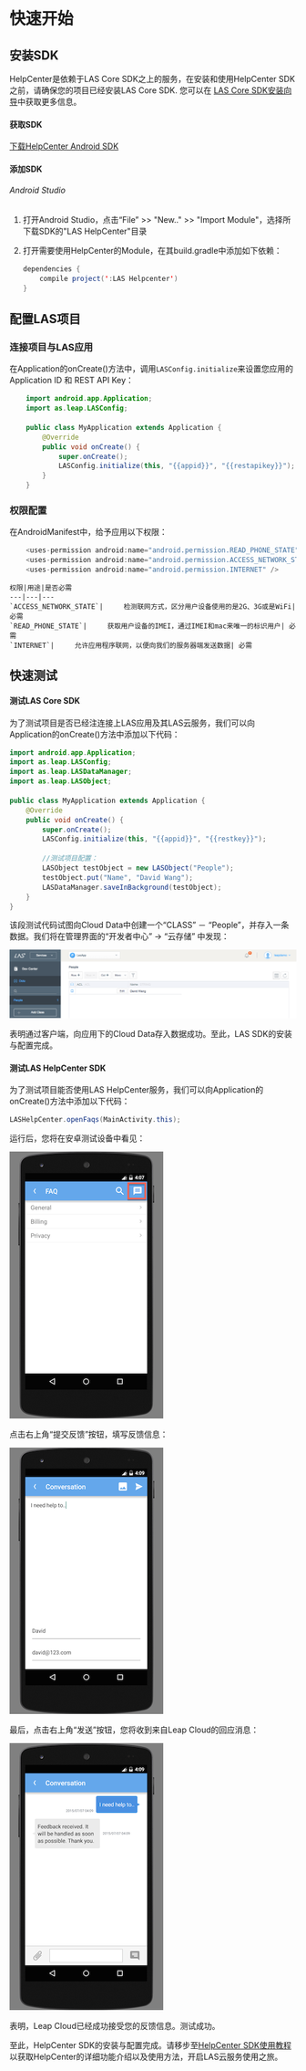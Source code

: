 # 快速开始

##	安装SDK

HelpCenter是依赖于LAS Core SDK之上的服务，在安装和使用HelpCenter SDK之前，请确保您的项目已经安装LAS Core SDK. 您可以在 [LAS Core SDK安装向导](ExistingProject.md)中获取更多信息。

####	获取SDK

[下载HelpCenter Android SDK](...)
	
####	添加SDK

######	Android Studio 

1. 	打开Android Studio，点击“File” >> "New.." >> "Import Module"，选择所下载SDK的"LAS HelpCenter"目录
2. 	打开需要使用HelpCenter的Module，在其build.gradle中添加如下依赖：

	```java
	dependencies {
	    compile project(':LAS Helpcenter')
	}
	```

	
##	配置LAS项目

###	连接项目与LAS应用
	
在Application的onCreate()方法中，调用`LASConfig.initialize`来设置您应用的Application ID 和 REST API Key：
	
```java
	import android.app.Application;
	import as.leap.LASConfig;

	public class MyApplication extends Application {
		@Override
		public void onCreate() {
		    super.onCreate();
		    LASConfig.initialize(this, "{{appid}}", "{{restapikey}}");
		}
	}
```
	
###	权限配置

在AndroidManifest中，给予应用以下权限：
	
```java
	<uses-permission android:name="android.permission.READ_PHONE_STATE" />
   	<uses-permission android:name="android.permission.ACCESS_NETWORK_STATE" />
   	<uses-permission android:name="android.permission.INTERNET" />
```
	
	权限|用途|是否必需
	---|---|---
	`ACCESS_NETWORK_STATE`|		检测联网方式，区分用户设备使用的是2G、3G或是WiFi| 必需
	`READ_PHONE_STATE`| 	获取用户设备的IMEI，通过IMEI和mac来唯一的标识用户| 必需
	`INTERNET`| 	允许应用程序联网，以便向我们的服务器端发送数据| 必需
	
##	快速测试

#### 测试LAS Core SDK

为了测试项目是否已经注连接上LAS应用及其LAS云服务，我们可以向Application的onCreate()方法中添加以下代码：

```java
import android.app.Application;
import as.leap.LASConfig;
import as.leap.LASDataManager;
import as.leap.LASObject;

public class MyApplication extends Application {
    @Override
    public void onCreate() {
        super.onCreate();
        LASConfig.initialize(this, "{{appid}}", "{{restkey}}");
        
        //测试项目配置：
        LASObject testObject = new LASObject("People");
        testObject.put("Name", "David Wang");
        LASDataManager.saveInBackground(testObject);
    }
}
```

该段测试代码试图向Cloud Data中创建一个“CLASS” － “People”，并存入一条数据。我们将在管理界面的“开发者中心” -> “云存储” 中发现：

![imgSDKQSTestAddObj](../../../images/imgSDKQSTestAddObj.png)

表明通过客户端，向应用下的Cloud Data存入数据成功。至此，LAS SDK的安装与配置完成。

#### 测试LAS HelpCenter SDK
为了测试项目能否使用LAS HelpCenter服务，我们可以向Application的onCreate()方法中添加以下代码：

```java
LASHelpCenter.openFaqs(MainActivity.this);
```

运行后，您将在安卓测试设备中看见：

![imgSupportHome](../../../images/imgSupportHome.png)

点击右上角“提交反馈”按钮，填写反馈信息：

![imgSupportAddMsg](../../../images/imgSupportAddMsg.png)

最后，点击右上角“发送”按钮，您将收到来自Leap Cloud的回应消息：

![imgSupportConversation](../../../images/imgSupportConversation.png)

表明，Leap Cloud已经成功接受您的反馈信息。测试成功。

至此，HelpCenter SDK的安装与配置完成。请移步至[HelpCenter SDK使用教程](...)以获取HelpCenter的详细功能介绍以及使用方法，开启LAS云服务使用之旅。